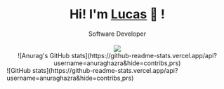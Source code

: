 <div align="center">
	<h1>Hi! I'm <a href="https://github.com/lucasbuyatti">Lucas</a> 🐬 !</h1>
	<div>Software Developer</div>
	<br />
	<a href="https://www.microsoft.com/"><img src="https://img.shields.io/badge/OS-windows-e06c75?style=flat&logo=linux" /></a>
	<br />
	![Anurag's GitHub stats](https://github-readme-stats.vercel.app/api?username=anuraghazra&hide=contribs,prs)
	
</div>
![GitHub stats](https://github-readme-stats.vercel.app/api?username=anuraghazra&hide=contribs,prs)

